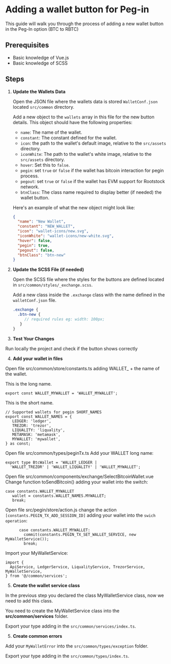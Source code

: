 # Adding a wallet button for Peg-in

This guide will walk you through the process of adding a new wallet button in the Peg-In option (BTC to RBTC)

## Prerequisites

- Basic knowledge of Vue.js
- Basic knowledge of SCSS

## Steps

1. **Update the Wallets Data**

   Open the JSON file where the wallets data is stored `WalletConf.json` located `src/common` directory.

   Add a new object to the `wallets` array in this file for the new button details. This object should have the following properties:

   - `name`: The name of the wallet.
   - `constant`: The constant defined for the wallet.
   - `icon`: the path to the wallet's default image, relative to the `src/assets` directory.
   - `iconWhite`: The path to the wallet's white image, relative to the `src/assets` directory.
   - `hover`: Set this to `false`.
   - `pegin`: set `true` or `false` if the wallet has bitcoin interaction for pegin process.
   - `pegout`: set `true` or `false` if the wallet has EVM support for Rootstock network.
   - `btnClass`: The class name required to display better (if needed) the wallet button.

   Here's an example of what the new object might look like:

   ```json
   {
     "name": "New Wallet",
     "constant": "NEW_WALLET",
     "icon": "wallet-icons/new.svg",
     "iconWhite": "wallet-icons/new-white.svg",
     "hover": false,
     "pegin": true,
     "pegout": false,
     "btnClass": "btn-new"
   }
   ```
   

2. **Update the SCSS File (if needed)**

   Open the SCSS file where the styles for the buttons are defined located in `src/common/styles/_exchange.scss`.

   Add a new class inside the `.exchange` class with the name defined in the `walletConf.json` file.

   ```scss
   .exchange {
     .btn-new {
        // required rules eg: width: 100px;
      }
   }
   ```

3. **Test Your Changes**

Run locally the project and check if the button shows correctly


4. **Add your wallet in files**

Open file src/common/store/constants.ts adding WALLET_ + the name of the wallet. 

This is the long name.

   ```
   export const WALLET_MYWALLET = 'WALLET_MYWALLET';
   ```

This is the short name.

   ```
   // Supported wallets for pegin SHORT_NAMES
   export const WALLET_NAMES = {
      LEDGER: 'ledger',
      TREZOR: 'trezor',
      LIQUALITY: 'liquality',
      METAMASK: 'metamask',
      MYWALLET: 'mywallet',
   } as const;
   ```

Open file src/common/types/peginTx.ts
Add your WALLET long name:

```
export type BtcWallet = 'WALLET_LEDGER |
  'WALLET_TREZOR' | 'WALLET_LIQUALITY' | 'WALLET_MYWALLET';
```

Open file src/common/components/exchange/SelectBitcoinWallet.vue
Change function toSendBitcoin() adding your wallet into the switch:

   ```
   case constants.WALLET_MYWALLET
      wallet = constants.WALLET_NAMES.MYWALLET;
      break;
   ```

Open file src/pegin/store/action.js
change the action `[constants.PEGIN_TX_ADD_SESSION_ID]` adding your wallet into the `swich operation`:

```
      case constants.WALLET_MYWALLET:
        commit(constants.PEGIN_TX_SET_WALLET_SERVICE, new MyWalletService());
        break;
```

Import your MyWalletService:
```
import {
  ApiService, LedgerService, LiqualityService, TrezorService, MyWalletService,
} from '@/common/services';
```

5. **Create the wallet service class**

In the previous step you declared the class MyWalletService class, now we need to add this class.

You need to create the MyWalletService class into the **src/common/services** folder.

Export your type adding in the `src/common/services/index.ts`.

5. **Create common errors**

Add your `MyWalletError` into the `src/common/types/exception` folder.

Export your type adding in the `src/common/types/index.ts`.